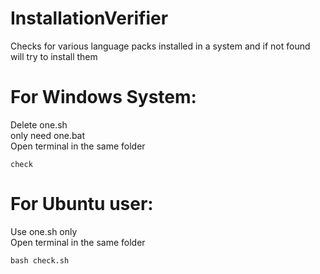 # InstallationVerifier
Checks for various language packs installed in a system and if not found will try to install them

# For Windows System:
Delete one.sh <br>
only need one.bat <br>
Open terminal in the same folder

```
check
```
# For Ubuntu user:
Use one.sh only <br>
Open terminal in the same folder

```
bash check.sh
```
